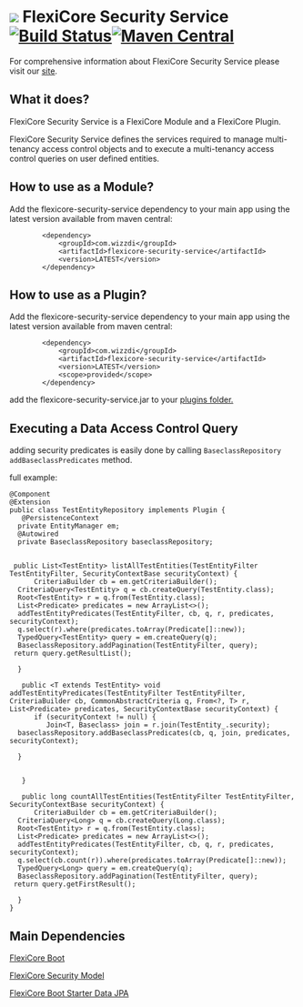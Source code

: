 
# ![](https://support.wizzdi.com/wp-content/uploads/2020/05/flexicore-icon-extra-small.png) FlexiCore Security Service [![Build Status](https://jenkins.wizzdi.com/buildStatus/icon?job=wizzdi+organization%2Fflexicore-security-service%2Fmaster)](https://jenkins.wizzdi.com/job/wizzdi%20organization/job/flexicore-security-service/job/master/)[![Maven Central](https://img.shields.io/maven-central/v/com.wizzdi/flexicore-security-service.svg?label=Maven%20Central)](https://search.maven.org/search?q=g:%22com.wizzdi%22%20AND%20a:%22flexicore-security-service%22)


For comprehensive information about FlexiCore Security Service please visit our [site](http://wizzdi.com/).

## What it does?

FlexiCore Security Service is a FlexiCore Module and a FlexiCore Plugin.

FlexiCore Security Service defines the services required to manage  multi-tenancy access control objects and to execute a  multi-tenancy access control queries on user defined entities.
## How to use as a Module?
Add the flexicore-security-service dependency to your main app using the latest version available from maven central:

            <dependency>
                <groupId>com.wizzdi</groupId>
                <artifactId>flexicore-security-service</artifactId>
                <version>LATEST</version>
            </dependency>
            
## How to use as a Plugin?
Add the flexicore-security-service dependency to your main app using the latest version available from maven central:

            <dependency>
                <groupId>com.wizzdi</groupId>
                <artifactId>flexicore-security-service</artifactId>
                <version>LATEST</version>
                <scope>provided</scope>
            </dependency>
add the flexicore-security-service.jar to your [plugins folder.](https://github.com/wizzdi/flexicore-boot)


## Executing a Data Access Control Query
adding security predicates is easily done by calling `BaseclassRepository` `addBaseclassPredicates` method.

full example:

    @Component  
    @Extension  
    public class TestEntityRepository implements Plugin {  
       @PersistenceContext  
      private EntityManager em;  
      @Autowired  
      private BaseclassRepository baseclassRepository;  
      
      
     public List<TestEntity> listAllTestEntities(TestEntityFilter TestEntityFilter, SecurityContextBase securityContext) {  
          CriteriaBuilder cb = em.getCriteriaBuilder();  
      CriteriaQuery<TestEntity> q = cb.createQuery(TestEntity.class);  
      Root<TestEntity> r = q.from(TestEntity.class);  
      List<Predicate> predicates = new ArrayList<>();  
      addTestEntityPredicates(TestEntityFilter, cb, q, r, predicates, securityContext);  
      q.select(r).where(predicates.toArray(Predicate[]::new));  
      TypedQuery<TestEntity> query = em.createQuery(q);  
      BaseclassRepository.addPagination(TestEntityFilter, query);  
     return query.getResultList();  
      
      }  
      
       public <T extends TestEntity> void addTestEntityPredicates(TestEntityFilter TestEntityFilter, CriteriaBuilder cb, CommonAbstractCriteria q, From<?, T> r, List<Predicate> predicates, SecurityContextBase securityContext) {  
          if (securityContext != null) {  
             Join<T, Baseclass> join = r.join(TestEntity_.security);  
      baseclassRepository.addBaseclassPredicates(cb, q, join, predicates, securityContext);  
      
      }  
      
      
       }  
      
       public long countAllTestEntities(TestEntityFilter TestEntityFilter, SecurityContextBase securityContext) {  
          CriteriaBuilder cb = em.getCriteriaBuilder();  
      CriteriaQuery<Long> q = cb.createQuery(Long.class);  
      Root<TestEntity> r = q.from(TestEntity.class);  
      List<Predicate> predicates = new ArrayList<>();  
      addTestEntityPredicates(TestEntityFilter, cb, q, r, predicates, securityContext);  
      q.select(cb.count(r)).where(predicates.toArray(Predicate[]::new));  
      TypedQuery<Long> query = em.createQuery(q);  
      BaseclassRepository.addPagination(TestEntityFilter, query);  
     return query.getFirstResult();  
      
      }
    }

## Main Dependencies

[FlexiCore Boot](https://github.com/wizzdi/flexicore-boot)

[FlexiCore Security Model](https://github.com/wizzdi/flexicore-security-model)


[FlexiCore Boot Starter Data JPA](https://github.com/wizzdi/flexicore-boot-starter-data-jpa)
